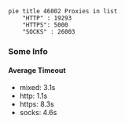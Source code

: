 
```mermaid
pie title 46002 Proxies in list
    "HTTP" : 19293
    "HTTPS": 5000
    "SOCKS" : 26003
```

### Some Info
#### Average Timeout

- mixed: 3.1s
- http: 1.1s
- https: 8.3s
- socks: 4.6s